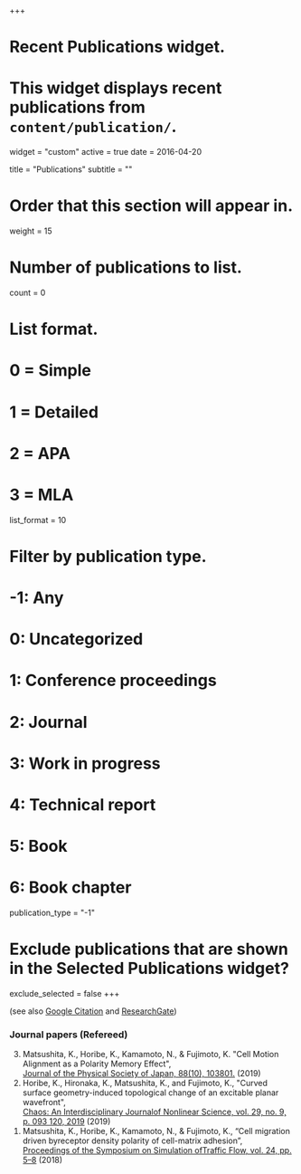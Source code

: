 +++
# Recent Publications widget.
# This widget displays recent publications from `content/publication/`.
widget = "custom"
active = true
date = 2016-04-20

title = "Publications"
subtitle = ""

# Order that this section will appear in.
weight = 15

# Number of publications to list.
count = 0

# List format.
#   0 = Simple
#   1 = Detailed
#   2 = APA
#   3 = MLA
list_format = 10

# Filter by publication type.
# -1: Any
#  0: Uncategorized
#  1: Conference proceedings
#  2: Journal
#  3: Work in progress
#  4: Technical report
#  5: Book
#  6: Book chapter
publication_type = "-1"

# Exclude publications that are shown in the Selected Publications widget?
exclude_selected = false
+++

(see also [Google Citation](https://scholar.google.co.jp/citations?user=0G8tetsAAAAJ&hl=en) and [ResearchGate](https://www.researchgate.net/profile/Kazuya_Horibe))
### Journal papers (Refereed)
<ol reversed>
  <li>Matsushita, K., Horibe, K., Kamamoto, N., & Fujimoto, K. "Cell Motion Alignment as a Polarity Memory Effect", <br><a href="https://journals.jps.jp/doi/abs/10.7566/JPSJ.88.103801">Journal of the Physical Society of Japan, 88(10), 103801.</a> (2019)
  </li>

  <li>Horibe, K., Hironaka, K., Matsushita, K., and Fujimoto, K., "Curved surface geometry-induced topological change of an excitable planar wavefront", <br><a href="https://aip.scitation.org/doi/10.1063/1.5108838?ai=1gvoi&mi=3ricys&af=R&feed=most-recent">Chaos: An Interdisciplinary Journalof Nonlinear Science, vol. 29, no. 9, p. 093 120, 2019</a> (2019)</li>

  <li>Matsushita, K., Horibe, K., Kamamoto, N., & Fujimoto, K., “Cell migration driven byreceptor density polarity of cell-matrix adhesion”,  <br><a href="http://traffic.phys.cs.is.nagoya-u.ac.jp/~mstf/pdf/mstf2018-02.pdf">Proceedings of the Symposium on Simulation ofTraffic Flow, vol. 24, pp. 5–8</a> (2018)</li>
</ol>
